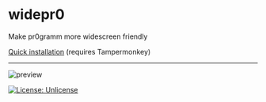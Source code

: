 # widepr0
Make pr0gramm more widescreen friendly

[Quick installation](https://cdn.jsdelivr.net/gh/kb-elmo/widepr0/master/widepr0.user.js) (requires Tampermonkey)

---

![preview](https://i.imgur.com/CWRjLOg.png)

[![License: Unlicense](https://img.shields.io/badge/license-Unlicense-blue.svg)](http://unlicense.org/)

